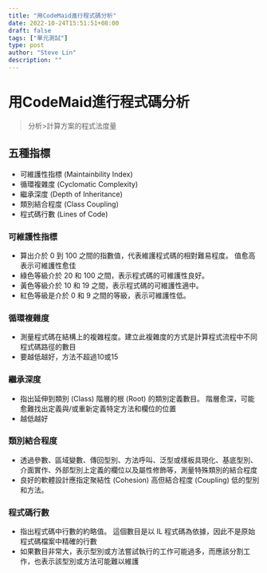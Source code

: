 ```yaml
---
title: "用CodeMaid進行程式碼分析"
date: 2022-10-24T15:51:51+08:00
draft: false
tags: ["單元測試"]
type: post
author: "Steve Lin"
description: ""
---
```


# 用CodeMaid進行程式碼分析
> 分析>計算方案的程式法度量

## 五種指標
- 可維護性指標 (Maintainbility Index)
- 循環複雜度 (Cyclomatic Complexity)
- 繼承深度 (Depth of Inheritance)
- 類別結合程度 (Class Coupling)
- 程式碼行數 (Lines of Code)
### 可維護性指標
- 算出介於 0 到 100 之間的指數值，代表維護程式碼的相對難易程度。 值愈高表示可維護性愈佳
- 綠色等級介於 20 和 100 之間，表示程式碼的可維護性良好。
- 黃色等級介於 10 和 19 之間，表示程式碼的可維護性適中。
- 紅色等級是介於 0 和 9 之間的等級，表示可維護性低。
### 循環複雜度
- 測量程式碼在結構上的複雜程度。建立此複雜度的方式是計算程式流程中不同程式碼路徑的數目
- 要越低越好，方法不超過10或15
### 繼承深度
- 指出延伸到類別 (Class) 階層的根 (Root) 的類別定義數目。 階層愈深，可能愈難找出定義與/或重新定義特定方法和欄位的位置
- 越低越好
### 類別結合程度
- 透過參數、區域變數、傳回型別、方法呼叫、泛型或樣板具現化、基底型別、介面實作、外部型別上定義的欄位以及屬性修飾等，測量特殊類別的結合程度
- 良好的軟體設計應指定聚結性 (Cohesion) 高但結合程度 (Coupling) 低的型別和方法。
### 程式碼行數
- 指出程式碼中行數的約略值。 這個數目是以 IL 程式碼為依據，因此不是原始程式碼檔案中精確的行數
- 如果數目非常大，表示型別或方法嘗試執行的工作可能過多，而應該分割工作，也表示該型別或方法可能難以維護